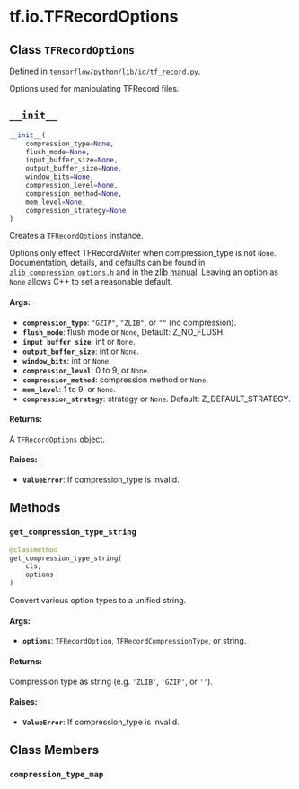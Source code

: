 <div itemscope itemtype="http://developers.google.com/ReferenceObject">
<meta itemprop="name" content="tf.io.TFRecordOptions" />
<meta itemprop="path" content="Stable" />
<meta itemprop="property" content="__init__"/>
<meta itemprop="property" content="get_compression_type_string"/>
<meta itemprop="property" content="compression_type_map"/>
</div>

# tf.io.TFRecordOptions

## Class `TFRecordOptions`





Defined in [`tensorflow/python/lib/io/tf_record.py`](/code/stable/tensorflow/python/lib/io/tf_record.py).

Options used for manipulating TFRecord files.

<h2 id="__init__"><code>__init__</code></h2>

``` python
__init__(
    compression_type=None,
    flush_mode=None,
    input_buffer_size=None,
    output_buffer_size=None,
    window_bits=None,
    compression_level=None,
    compression_method=None,
    mem_level=None,
    compression_strategy=None
)
```

Creates a `TFRecordOptions` instance.

Options only effect TFRecordWriter when compression_type is not `None`.
Documentation, details, and defaults can be found in
[`zlib_compression_options.h`](https://www.tensorflow.org/code/tensorflow/core/lib/io/zlib_compression_options.h)
and in the [zlib manual](http://www.zlib.net/manual.html).
Leaving an option as `None` allows C++ to set a reasonable default.

#### Args:

* <b>`compression_type`</b>: `"GZIP"`, `"ZLIB"`, or `""` (no compression).
* <b>`flush_mode`</b>: flush mode or `None`, Default: Z_NO_FLUSH.
* <b>`input_buffer_size`</b>: int or `None`.
* <b>`output_buffer_size`</b>: int or `None`.
* <b>`window_bits`</b>: int or `None`.
* <b>`compression_level`</b>: 0 to 9, or `None`.
* <b>`compression_method`</b>: compression method or `None`.
* <b>`mem_level`</b>: 1 to 9, or `None`.
* <b>`compression_strategy`</b>: strategy or `None`. Default: Z_DEFAULT_STRATEGY.


#### Returns:

A `TFRecordOptions` object.


#### Raises:

* <b>`ValueError`</b>: If compression_type is invalid.



## Methods

<h3 id="get_compression_type_string"><code>get_compression_type_string</code></h3>

``` python
@classmethod
get_compression_type_string(
    cls,
    options
)
```

Convert various option types to a unified string.

#### Args:

* <b>`options`</b>: `TFRecordOption`, `TFRecordCompressionType`, or string.


#### Returns:

Compression type as string (e.g. `'ZLIB'`, `'GZIP'`, or `''`).


#### Raises:

* <b>`ValueError`</b>: If compression_type is invalid.



## Class Members

<h3 id="compression_type_map"><code>compression_type_map</code></h3>


